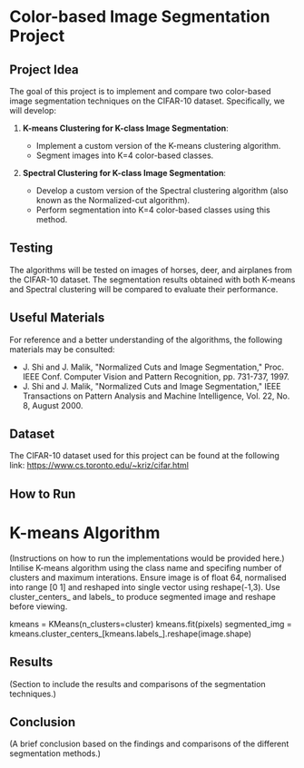 # Color-based Image Segmentation Project

## Project Idea

The goal of this project is to implement and compare two color-based image segmentation techniques on the CIFAR-10 dataset. Specifically, we will develop:

1. **K-means Clustering for K-class Image Segmentation**:
   - Implement a custom version of the K-means clustering algorithm.
   - Segment images into K=4 color-based classes.

2. **Spectral Clustering for K-class Image Segmentation**:
   - Develop a custom version of the Spectral clustering algorithm (also known as the Normalized-cut algorithm).
   - Perform segmentation into K=4 color-based classes using this method.

## Testing

The algorithms will be tested on images of horses, deer, and airplanes from the CIFAR-10 dataset. The segmentation results obtained with both K-means and Spectral clustering will be compared to evaluate their performance.

## Useful Materials

For reference and a better understanding of the algorithms, the following materials may be consulted:

- J. Shi and J. Malik, "Normalized Cuts and Image Segmentation," Proc. IEEE Conf. Computer Vision and Pattern Recognition, pp. 731-737, 1997.
- J. Shi and J. Malik, "Normalized Cuts and Image Segmentation," IEEE Transactions on Pattern Analysis and Machine Intelligence, Vol. 22, No. 8, August 2000.

## Dataset

The CIFAR-10 dataset used for this project can be found at the following link:
https://www.cs.toronto.edu/~kriz/cifar.html

## How to Run
# K-means Algorithm
(Instructions on how to run the implementations would be provided here.)
Intilise K-means algorithm using the class name and specifing number of clusters and maximum interations.
Ensure image is of float 64, normalised into range [0 1] and reshaped into single vector using reshape(-1,3).
Use cluster_centers_ and labels_ to produce segmented image and reshape before viewing.

kmeans = KMeans(n_clusters=cluster)
kmeans.fit(pixels)
segmented_img = kmeans.cluster_centers_[kmeans.labels_].reshape(image.shape)

## Results

(Section to include the results and comparisons of the segmentation techniques.)

## Conclusion

(A brief conclusion based on the findings and comparisons of the different segmentation methods.)
